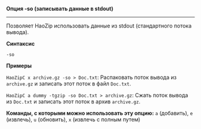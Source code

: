 ﻿**Опция -so (записывать данные в stdout)**

--------------------------------------------------------------------------------

Позволяет HaoZip использовать данные из stdout (стандартного потока вывода).

**Синтаксис**

`-so`

**Примеры**

`HaoZipC x archive.gz -so > Doc.txt`: Распаковать поток вывода из `archive.gz` и записать этот поток в файл `Doc.txt`.

`HaoZipC a dummy -tgzip -so Doc.txt > archive.gz`: Сжать поток вывода из `Doc.txt` и записать этот поток в архив `archive.gz`.

**Команды, с которыми можно использовать эту опцию:** `a` (добавить), `e` (извлечь), `u` (обновить), `x` (извлечь с полным путем)
